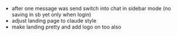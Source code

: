 - after one message was send switch into chat in sidebar mode (no saving in sb yet only when login)
- adjust landing page to claude style 
- make landing pretty and add logo on too also